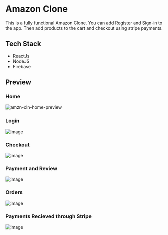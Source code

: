 # Amazon Clone

This is a fully functional Amazon Clone. You can add Register and Sign-in to the app. Then add products to the cart and checkout using stripe payments.

## Tech Stack
- ReactJs
- NodeJS
- Firebase
## Preview
### Home
![amzn-cln-home-preview](https://user-images.githubusercontent.com/40722529/108096309-d8da4f80-70a6-11eb-9d99-59fc61bf0c7c.jpg)

### Login
![image](https://user-images.githubusercontent.com/40722529/108096654-3a9ab980-70a7-11eb-9666-e8c2e0b311bc.png)

### Checkout
![image](https://user-images.githubusercontent.com/40722529/108096909-80f01880-70a7-11eb-90d8-32bde83b2918.png)

### Payment and Review
![image](https://user-images.githubusercontent.com/40722529/108097246-e3e1af80-70a7-11eb-9242-d9b9ba445d65.png)

### Orders
![image](https://user-images.githubusercontent.com/40722529/108097438-20151000-70a8-11eb-805e-2c095d53150a.png)

### Payments Recieved through Stripe
![image](https://user-images.githubusercontent.com/40722529/108097635-64a0ab80-70a8-11eb-9f14-981572b0c5c4.png)
